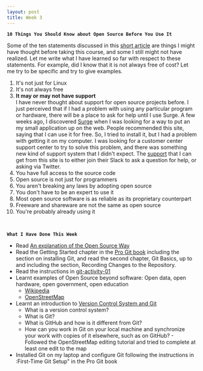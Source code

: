 ```yaml
---
layout: post
title: Week 3
---
```


**`10 Things You Should Know about Open Source Before You Use It`**

Some of the ten statements discussed in this [short article](https://www.techrepublic.com/blog/10-things/10-things-you-should-know-about-open-source-before-you-use-it/) are things I might have thought before taking this course, and some I still might not have realized. Let me write what I have learned so far with respect to these statements. For example, did I know that it is not always free of cost? Let me try to be specific and try to give examples.

1. It's not just for Linux
2. It's not always free  
3. **It may or may not have support**  
I have never thought about support for open source projects before. I just perceived that if I had a problem with using any particular program or hardware, there will be a place to ask for help until I use Surge. A few weeks ago, I discovered [Surge](https://surge.sh/) when I was looking for a way to put an my small application up on the web. People recommended this site, saying that I can use it for free. So, I tried to install it, but I had a problem with getting it on my computer. I was looking for a customer center support center to try to solve this problem, and there was something new kind of support system that I didn't expect. The [support](https://surge.sh/help/) that I can get from this site is to either join their Slack to ask a question for help, or asking via Twitter.
4. You have full access to the source code
5. Open source is not just for programmers
6. You aren't breaking any laws by adopting open source
7. You don't have to be an expert to use it
8. Most open source software is as reliable as its proprietary counterpart  
9. Freeware and shareware are not the same as open source  
10. You're probably already using it


&nbsp;
&nbsp;
&nbsp;

**`What I Have Done This Week`**

  - Read [An explanation of the Open Source Way](https://opensource.com/open-source-way)
  - Read the Getting Started chapter in the [Pro Git book](https://git-scm.com/book/en/v2) including the section on installing Git, and read the second chapter, Git Basics, up to and including the section, Recording Changes to the Repository.
  - Read the instructions in [git-activity-01](https://github.com/hunter-college-ossd-fall-2019/git-activity-01)
  - Learnt examples of Open Source beyond software: Open data, open hardware, open government, open education
    - [Wikipedia](https://www.wikipedia.org/)
    - [OpenStreetMap](https://www.openstreetmap.org/)
  - Learnt an introduction to [Version Control System and Git](http://www.compsci.hunter.cuny.edu/~sweiss/course_materials/csci395.86/slides/version_control_systems.html#1)
    - What is a version control system?
    - What is Git?
    - What is GitHub and how is it different from Git?
    - How can you work in Git on your local machine and synchronize your work with copies of it elsewhere, such as on GitHub?  - Followed the OpenStreetMap editing tutorial and tried to complete at least one edit to the map
  - Installed Git on my laptop and configure Git following the instructions in :First-Time Git Setup" in the Pro Git book

